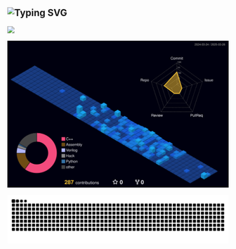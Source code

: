 ## ![Typing SVG](https://readme-typing-svg.demolab.com/?lines=Hi+there+👋;Welcome+to+my+GitHub😊)

![](http://github-profile-summary-cards.vercel.app/api/cards/profile-details?username=jlu005807&theme=tokyonight) 

![Personal 3D Metrics](./profile-3d-contrib/profile-night-view.svg)

<picture>
  <source media="(prefers-color-scheme: light)" srcset="https://raw.githubusercontent.com/jlu005807/jlu005807/output/github-contribution-grid-snake.svg">
  <img alt="github contribution grid snake animation" src="https://raw.githubusercontent.com/jlu005807/jlu005807/output/github-contribution-grid-snake.svg">
</picture>



